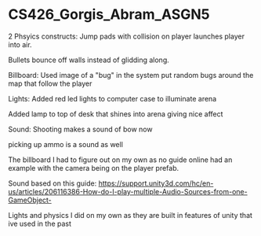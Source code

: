# CS426_Gorgis_Abram_ASGN5

2 Phsyics constructs:
Jump pads with collision on player launches player into air.

Bullets bounce off walls instead of glidding along.

Billboard:
Used image of a "bug" in the system put random bugs around the map that follow the player

Lights:
Added red led lights to computer case to illuminate arena

Added lamp to top of desk that shines into arena giving nice affect

Sound:
Shooting makes a sound of bow now

picking up ammo is a sound as well


The billboard I had to figure out on my own as no guide online had an example with the camera being on the player prefab.

Sound based on this guide: https://support.unity3d.com/hc/en-us/articles/206116386-How-do-I-play-multiple-Audio-Sources-from-one-GameObject-

Lights and physics I did on my own as they are built in features of unity that ive used in the past
